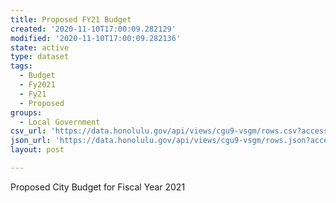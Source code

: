```yaml
---
title: Proposed FY21 Budget
created: '2020-11-10T17:00:09.282129'
modified: '2020-11-10T17:00:09.282136'
state: active
type: dataset
tags:
  - Budget
  - Fy2021
  - Fy21
  - Proposed
groups:
  - Local Government
csv_url: 'https://data.honolulu.gov/api/views/cgu9-vsgm/rows.csv?accessType=DOWNLOAD'
json_url: 'https://data.honolulu.gov/api/views/cgu9-vsgm/rows.json?accessType=DOWNLOAD'
layout: post

---
```

Proposed City Budget for Fiscal Year 2021
